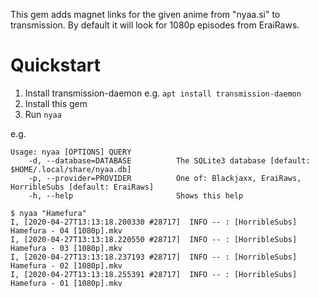 This gem adds magnet links for the given anime from "nyaa.si" to transmission. By
default it will look for 1080p episodes from EraiRaws.

# Quickstart

1. Install transmission-daemon e.g. `apt install transmission-daemon`
2. Install this gem
3. Run `nyaa`

e.g.

```
Usage: nyaa [OPTIONS] QUERY
    -d, --database=DATABASE          The SQLite3 database [default: $HOME/.local/share/nyaa.db]
    -p, --provider=PROVIDER          One of: Blackjaxx, EraiRaws, HorribleSubs [default: EraiRaws]
    -h, --help                       Shows this help
```

```
$ nyaa "Hamefura"
I, [2020-04-27T13:13:18.200330 #28717]  INFO -- : [HorribleSubs] Hamefura - 04 [1080p].mkv
I, [2020-04-27T13:13:18.220550 #28717]  INFO -- : [HorribleSubs] Hamefura - 03 [1080p].mkv
I, [2020-04-27T13:13:18.237193 #28717]  INFO -- : [HorribleSubs] Hamefura - 02 [1080p].mkv
I, [2020-04-27T13:13:18.255391 #28717]  INFO -- : [HorribleSubs] Hamefura - 01 [1080p].mkv
```
